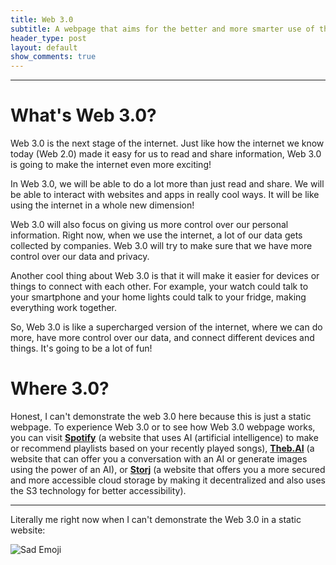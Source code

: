 ```yaml
---
title: Web 3.0
subtitle: A webpage that aims for the better and more smarter use of the internet.
header_type: post
layout: default
show_comments: true
---
```

---

# What's Web 3.0?

Web 3.0 is the next stage of the internet. Just like how the internet we know today (Web 2.0) made it easy for us to read and share information, Web 3.0 is going to make the internet even more exciting!

In Web 3.0, we will be able to do a lot more than just read and share. We will be able to interact with websites and apps in really cool ways. It will be like using the internet in a whole new dimension!

Web 3.0 will also focus on giving us more control over our personal information. Right now, when we use the internet, a lot of our data gets collected by companies. Web 3.0 will try to make sure that we have more control over our data and privacy.

Another cool thing about Web 3.0 is that it will make it easier for devices or things to connect with each other. For example, your watch could talk to your smartphone and your home lights could talk to your fridge, making everything work together.

So, Web 3.0 is like a supercharged version of the internet, where we can do more, have more control over our data, and connect different devices and things. It's going to be a lot of fun!

# Where 3.0?
Honest, I can't demonstrate the web 3.0 here because this is just a static webpage. To experience Web 3.0 or to see how Web 3.0 webpage works, you can visit [**Spotify**](https://spotify.com) (a website that uses AI (artificial intelligence) to make or recommend playlists based on your recently played songs), [**Theb.AI**](https://theb.ai) (a website that can offer you a conversation with an AI or generate images using the power of an AI), or [**Storj**](https://storj.io) (a website that offers you a more secured and more accessible cloud storage by making it decentralized and also uses the S3 technology for better accessibility).

---

Literally me right now when I can't demonstrate the Web 3.0 in a static website:

![Sad Emoji](https://add.pics/images/2023/09/17/sad_emoji_meme.jpeg)
